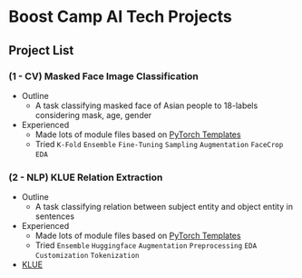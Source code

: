 # Boost Camp AI Tech Projects
## Project List
### (1 - CV) Masked Face Image Classification
- Outline
  - A task classifying masked face of Asian people to 18-labels considering mask, age, gender
- Experienced
  - Made lots of module files based on [PyTorch Templates](https://github.com/victoresque/pytorch-template)
  - Tried `K-Fold` `Ensemble` `Fine-Tuning` `Sampling` `Augmentation` `FaceCrop` `EDA`

### (2 - NLP) KLUE Relation Extraction
- Outline
  - A task classifying relation between subject entity and object entity in sentences
- Experienced
  - Made lots of module files based on [PyTorch Templates](https://github.com/victoresque/pytorch-template)
  - Tried `Ensemble` `Huggingface` `Augmentation` `Preprocessing` `EDA` `Customization` `Tokenization`
- [KLUE](https://klue-benchmark.com/)

